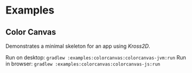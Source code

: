 # Examples

## Color Canvas

Demonstrates a minimal skeleton for an app using *Kross2D*.

Run on desktop: `gradlew :examples:colorcanvas:colorcanvas-jvm:run`
Run in browser: `gradlew :examples:colorcanvas:colorcanvas-js:run`


